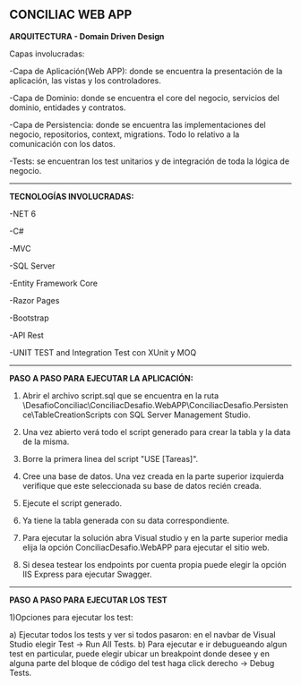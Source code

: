 CONCILIAC WEB APP
-
**ARQUITECTURA - Domain Driven Design**

Capas involucradas: 

  -Capa de Aplicación(Web APP): donde se encuentra la presentación de la aplicación, las vistas y los controladores.
  
  -Capa de Dominio: donde se encuentra el core del negocio, servicios del dominio, entidades y contratos.
  
  -Capa de Persistencia: donde se encuentra las implementaciones del negocio, repositorios, context, migrations. Todo lo relativo a la comunicación con los datos.
  
  -Tests: se encuentran los test unitarios y de integración de toda la lógica de negocio.

-------------------------------------------
  **TECNOLOGÍAS INVOLUCRADAS:**

  -NET 6

  -C#

  -MVC

  -SQL Server

  -Entity Framework Core

  -Razor Pages

  -Bootstrap

  -API Rest

  -UNIT TEST and Integration Test con XUnit y MOQ

-------------------------------------------
**PASO A PASO PARA EJECUTAR LA APLICACIÓN:**

1) Abrir el archivo script.sql que se encuentra en la ruta \DesafioConciliac\ConciliacDesafio.WebAPP\ConciliacDesafio.Persistence\TableCreationScripts con SQL Server Management Studio.

2) Una vez abierto verá todo el script generado para crear la tabla y la data de la misma.

3) Borre la primera linea del script "USE [Tareas]".

4) Cree una base de datos. Una vez creada en la parte superior izquierda verifique que este seleccionada su base de datos recién creada.

5) Ejecute el script generado.

6) Ya tiene la tabla generada con su data correspondiente.

7) Para ejecutar la solución abra Visual studio y en la parte superior media elija la opción ConciliacDesafio.WebAPP para ejecutar el sitio web.

8) Si desea testear los endpoints por cuenta propia puede elegir la opción IIS Express para ejecutar Swagger.

-------------------------------------------
**PASO A PASO PARA EJECUTAR LOS TEST**

1)Opciones para ejecutar los test:

  a) Ejecutar todos los tests y ver si todos pasaron: en el navbar de Visual Studio elegir Test -> Run All Tests.
  b) Para ejecutar e ir debugueando algun test en particular, puede elegir ubicar un breakpoint donde desee y en alguna parte del bloque de código del test haga 
     click derecho -> Debug Tests.
